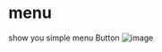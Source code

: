 # menu 

show you simple menu Button
![image](https://github.com/yash131120/menu/assets/139432375/bad33c26-fa19-49bf-b1d0-8c6e881e3540)
